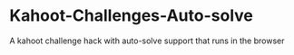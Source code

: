 # Kahoot-Challenges-Auto-solve
A kahoot challenge hack with auto-solve support that runs in the browser
